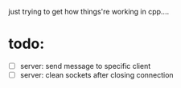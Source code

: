 just trying to get how things're working in cpp....

# todo:
- [ ] server: send message to specific client
- [ ] server: clean sockets after closing connection
